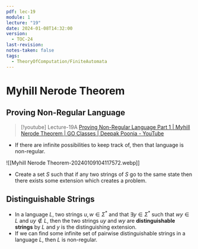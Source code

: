 ```yaml
---
pdf: lec-19
module: 1
lecture: "19"
date: 2024-01-08T14:32:00
version:
  - TOC-24
last-revision: 
notes-taken: false
tags:
  - TheoryOfComputation/FiniteAutomata
---
```

# Myhill Nerode Theorem

## Proving Non-Regular Language
> [!youtube] Lecture-19A
> [Proving Non-Regular Language Part 1 | Myhill Nerode Theorem | GO Classes | Deepak Poonia - YouTube](https://www.youtube.com/watch?v=OYVR64fulL4)

- If there are infinite possibilities to keep track of, then that language is non-regular.

![[Myhill Nerode Theorem-20240109104117572.webp]]

- Create a set $S$ such that if any two strings of $S$ go to the same state then there exists some extension which creates a problem.

## Distinguishable Strings
- In a language $L$, two strings $u, w \in \Sigma^\ast$ and that $\exists y \in \Sigma^\ast$ such that $wy \in L$ and $uy \not\in L$, then the two strings $uy$ and $wy$ are **distinguishable strings** by $L$ and $y$ is the distinguishing extension.
- If we can find some infinite set of pairwise distinguishable strings in a language $L$, then $L$ is non-regular.